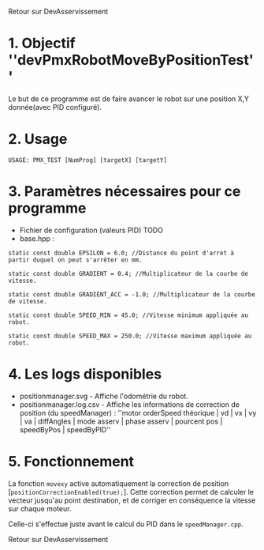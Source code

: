 Retour sur DevAsservissement

# 1. Objectif ''devPmxRobotMoveByPositionTest'' #
Le but de ce programme est de faire avancer le robot sur une position X,Y donnée(avec PID configuré).

# 2. Usage #
```
USAGE: PMX_TEST [NumProg] [targetX] [targetY]
```

# 3. Paramètres nécessaires pour ce programme #
  * Fichier de configuration (valeurs PID)
TODO
  * base.hpp :
```
static const double EPSILON = 6.0; //Distance du point d'arret à partir duquel on peut s'arrêter en mm.
```
```
static const double GRADIENT = 0.4; //Multiplicateur de la courbe de vitesse.
```
```
static const double GRADIENT_ACC = -1.0; //Multiplicateur de la courbe de vitesse.
```
```
static const double SPEED_MIN = 45.0; //Vitesse minimum appliquée au robot.
```
```
static const double SPEED_MAX = 250.0; //Vitesse maximum appliquée au robot.
```

# 4. Les logs disponibles #
  * positionmanager.svg     - Affiche l'odométrie du robot.
  * positionmanager.log.csv - Affiche les informations de correction de position (du speedManager) : ''motor	orderSpeed théorique | vd | vx | vy | va | diffAngles | mode asserv | phase asserv | pourcent pos | speedByPos | speedByPID''

# 5. Fonctionnement #

La fonction `movexy` active automatiquement la correction de position [`positionCorrectionEnabled(true);`]. Cette correction permet de calculer le vecteur jusqu'au point destination, et de corriger en conséquence la vitesse sur chaque moteur.

Celle-ci s'effectue juste avant le calcul du PID dans le `speedManager.cpp`.




Retour sur DevAsservissement